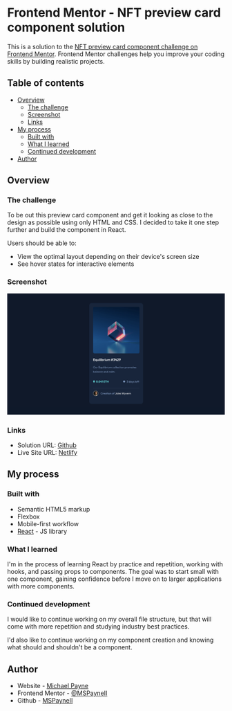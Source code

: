 # Frontend Mentor - NFT preview card component solution

This is a solution to the [NFT preview card component challenge on Frontend Mentor](https://www.frontendmentor.io/challenges/nft-preview-card-component-SbdUL_w0U). Frontend Mentor challenges help you improve your coding skills by building realistic projects.

## Table of contents

- [Overview](#overview)
  - [The challenge](#the-challenge)
  - [Screenshot](#screenshot)
  - [Links](#links)
- [My process](#my-process)
  - [Built with](#built-with)
  - [What I learned](#what-i-learned)
  - [Continued development](#continued-development)
- [Author](#author)

## Overview

### The challenge

To be out this preview card component and get it looking as close to the design as possible using only HTML and CSS. I decided to take it one step further and build the component in React.

Users should be able to:

- View the optimal layout depending on their device's screen size
- See hover states for interactive elements

### Screenshot

![nftscreenshot](public/nftscreenshot.png)

### Links

- Solution URL: [Github](https://github.com/MSPayneII/fem-nft-card-component)
- Live Site URL: [Netlify](https://your-live-site-url.com)

## My process

### Built with

- Semantic HTML5 markup
- Flexbox
- Mobile-first workflow
- [React](https://reactjs.org/) - JS library

### What I learned

I'm in the process of learning React by practice and repetition, working with hooks, and passing props to components. The goal was to start small with one component, gaining confidence before I move on to larger applications with more components.

### Continued development

I would like to continue working on my overall file structure, but that will come with more repetition and studying industry best practices.

I'd also like to continue working on my component creation and knowing what should and shouldn't be a component.

## Author

- Website - [Michael Payne](https://michaelspayneii.com/)
- Frontend Mentor - [@MSPayneII](https://www.frontendmentor.io/profile/MSPayneII)
- Github - [MSPayneII](https://github.com/MSPayneII)
